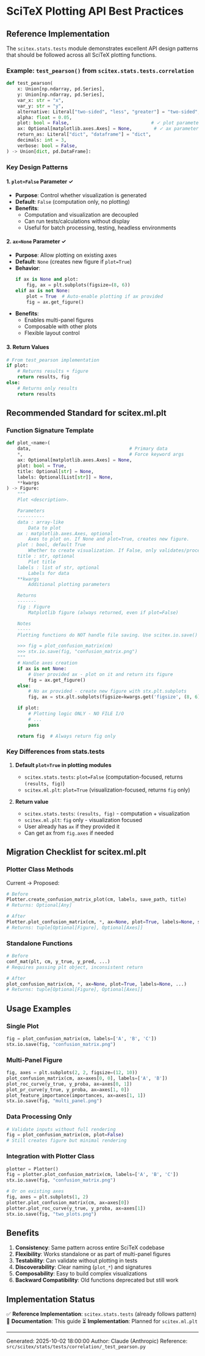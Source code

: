 # SciTeX Plotting API Best Practices

## Reference Implementation

The `scitex.stats.tests` module demonstrates excellent API design patterns that should be followed across all SciTeX plotting functions.

### Example: `test_pearson()` from `scitex.stats.tests.correlation`

```python
def test_pearson(
    x: Union[np.ndarray, pd.Series],
    y: Union[np.ndarray, pd.Series],
    var_x: str = "x",
    var_y: str = "y",
    alternative: Literal["two-sided", "less", "greater"] = "two-sided",
    alpha: float = 0.05,
    plot: bool = False,                              # ✓ plot parameter
    ax: Optional[matplotlib.axes.Axes] = None,        # ✓ ax parameter
    return_as: Literal["dict", "dataframe"] = "dict",
    decimals: int = 3,
    verbose: bool = False,
) -> Union[dict, pd.DataFrame]:
```

### Key Design Patterns

#### 1. `plot=False` Parameter ✓
- **Purpose**: Control whether visualization is generated
- **Default**: `False` (computation only, no plotting)
- **Benefits**:
  - Computation and visualization are decoupled
  - Can run tests/calculations without display
  - Useful for batch processing, testing, headless environments

#### 2. `ax=None` Parameter ✓
- **Purpose**: Allow plotting on existing axes
- **Default**: `None` (creates new figure if `plot=True`)
- **Behavior**:
  ```python
  if ax is None and plot:
      fig, ax = plt.subplots(figsize=(8, 6))
  elif ax is not None:
      plot = True  # Auto-enable plotting if ax provided
      fig = ax.get_figure()
  ```
- **Benefits**:
  - Enables multi-panel figures
  - Composable with other plots
  - Flexible layout control

#### 3. Return Values
```python
# From test_pearson implementation
if plot:
    # Returns results + figure
    return results, fig
else:
    # Returns only results
    return results
```

## Recommended Standard for scitex.ml.plt

### Function Signature Template

```python
def plot_<name>(
    data,                                    # Primary data
    *,                                       # Force keyword args
    ax: Optional[matplotlib.axes.Axes] = None,
    plot: bool = True,
    title: Optional[str] = None,
    labels: Optional[List[str]] = None,
    **kwargs
) -> Figure:
    """
    Plot <description>.

    Parameters
    ----------
    data : array-like
        Data to plot
    ax : matplotlib.axes.Axes, optional
        Axes to plot on. If None and plot=True, creates new figure.
    plot : bool, default True
        Whether to create visualization. If False, only validates/processes data.
    title : str, optional
        Plot title
    labels : list of str, optional
        Labels for data
    **kwargs
        Additional plotting parameters

    Returns
    -------
    fig : Figure
        Matplotlib figure (always returned, even if plot=False)

    Notes
    -----
    Plotting functions do NOT handle file saving. Use scitex.io.save() for that:

    >>> fig = plot_confusion_matrix(cm)
    >>> stx.io.save(fig, "confusion_matrix.png")
    """
    # Handle axes creation
    if ax is not None:
        # User provided ax - plot on it and return its figure
        fig = ax.get_figure()
    else:
        # No ax provided - create new figure with stx.plt.subplots
        fig, ax = stx.plt.subplots(figsize=kwargs.get('figsize', (8, 6)))

    if plot:
        # Plotting logic ONLY - NO FILE I/O
        # ...
        pass

    return fig  # Always return fig only
```

### Key Differences from stats.tests

1. **Default `plot=True` in plotting modules**
   - `scitex.stats.tests`: `plot=False` (computation-focused, returns `(results, fig)`)
   - `scitex.ml.plt`: `plot=True` (visualization-focused, returns `fig` only)

2. **Return value**
   - `scitex.stats.tests`: `(results, fig)` - computation + visualization
   - `scitex.ml.plt`: `fig` only - visualization focused
   - User already has `ax` if they provided it
   - Can get ax from `fig.axes` if needed

## Migration Checklist for scitex.ml.plt

### Plotter Class Methods

Current → Proposed:
```python
# Before
Plotter.create_confusion_matrix_plot(cm, labels, save_path, title)
# Returns: Optional[Any]

# After
Plotter.plot_confusion_matrix(cm, *, ax=None, plot=True, labels=None, save_path=None, title=None)
# Returns: tuple[Optional[Figure], Optional[Axes]]
```

### Standalone Functions

```python
# Before
conf_mat(plt, cm, y_true, y_pred, ...)
# Requires passing plt object, inconsistent return

# After
plot_confusion_matrix(cm, *, ax=None, plot=True, labels=None, ...)
# Returns: tuple[Optional[Figure], Optional[Axes]]
```

## Usage Examples

### Single Plot
```python
fig = plot_confusion_matrix(cm, labels=['A', 'B', 'C'])
stx.io.save(fig, "confusion_matrix.png")
```

### Multi-Panel Figure
```python
fig, axes = plt.subplots(2, 2, figsize=(12, 10))
plot_confusion_matrix(cm, ax=axes[0, 0], labels=['A', 'B'])
plot_roc_curve(y_true, y_proba, ax=axes[0, 1])
plot_pr_curve(y_true, y_proba, ax=axes[1, 0])
plot_feature_importance(importances, ax=axes[1, 1])
stx.io.save(fig, "multi_panel.png")
```

### Data Processing Only
```python
# Validate inputs without full rendering
fig = plot_confusion_matrix(cm, plot=False)
# Still creates figure but minimal rendering
```

### Integration with Plotter Class
```python
plotter = Plotter()
fig = plotter.plot_confusion_matrix(cm, labels=['A', 'B', 'C'])
stx.io.save(fig, "confusion_matrix.png")

# Or on existing axes
fig, axes = plt.subplots(1, 2)
plotter.plot_confusion_matrix(cm, ax=axes[0])
plotter.plot_roc_curve(y_true, y_proba, ax=axes[1])
stx.io.save(fig, "two_plots.png")
```

## Benefits

1. **Consistency**: Same pattern across entire SciTeX codebase
2. **Flexibility**: Works standalone or as part of multi-panel figures
3. **Testability**: Can validate without plotting in tests
4. **Discoverability**: Clear naming (`plot_*`) and signatures
5. **Composability**: Easy to build complex visualizations
6. **Backward Compatibility**: Old functions deprecated but still work

## Implementation Status

✅ **Reference Implementation**: `scitex.stats.tests` (already follows pattern)
📝 **Documentation**: This guide
⏳ **Implementation**: Planned for `scitex.ml.plt`

---
Generated: 2025-10-02 18:00:00
Author: Claude (Anthropic)
Reference: `src/scitex/stats/tests/correlation/_test_pearson.py`
